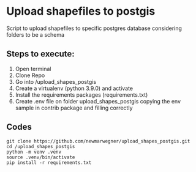 # Upload shapefiles to postgis
Script to upload shapefiles to specific postgres database considering folders to be a schema

## Steps to execute:
1. Open terminal
2. Clone Repo
3. Go into /upload_shapes_postgis
4. Create a virtualenv (python 3.9.0) and activate   
5. Install the requirements packages (requirements.txt)
6. Create .env file on folder upload_shapes_postgis copying the env sample in contrib package and filling correctly


## Codes
```
git clone https://github.com/newmarwegner/upload_shapes_postgis.git
cd /upload_shapes_postgis
python -m venv .venv
source .venv/bin/activate
pip install -r requirements.txt
